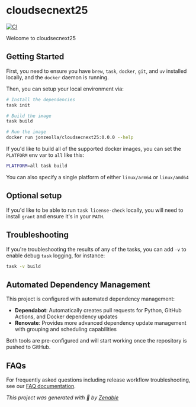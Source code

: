 # cloudsecnext25

[![CI](https://github.com/jonzeolla/cloudsecnext25/actions/workflows/commit.yml/badge.svg)](https://github.com/jonzeolla/cloudsecnext25/actions/workflows/commit.yml)

Welcome to cloudsecnext25

## Getting Started

First, you need to ensure you have `brew`, `task`, `docker`, `git`, and `uv` installed locally, and the `docker` daemon is running.

Then, you can setup your local environment via:

```bash
# Install the dependencies
task init

# Build the image
task build

# Run the image
docker run jonzeolla/cloudsecnext25:0.0.0 --help
```

If you'd like to build all of the supported docker images, you can set the `PLATFORM` env var to `all` like this:

```bash
PLATFORM=all task build
```

You can also specify a single platform of either `linux/arm64` or `linux/amd64`

## Optional setup

If you'd like to be able to run `task license-check` locally, you will need to install `grant` and ensure it's in your `PATH`.

## Troubleshooting

If you're troubleshooting the results of any of the tasks, you can add `-v` to enable debug `task` logging, for instance:

```bash
task -v build
```

## Automated Dependency Management

This project is configured with automated dependency management:

- **Dependabot**: Automatically creates pull requests for Python, GitHub Actions, and Docker dependency updates
- **Renovate**: Provides more advanced dependency update management with grouping and scheduling capabilities

Both tools are pre-configured and will start working once the repository is pushed to GitHub.

## FAQs

For frequently asked questions including release workflow troubleshooting, see our [FAQ documentation](./FAQ.md).

_This project was generated with 🤟 by [Zenable](https://zenable.io)_
